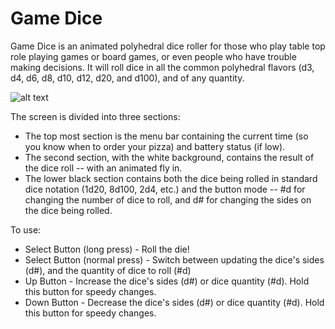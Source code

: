 Game Dice
=========

Game Dice is an animated polyhedral dice roller for those who play table top role playing games or board games, or even people who have trouble making decisions. It will roll dice in all the common polyhedral flavors (d3, d4, d6, d8, d10, d12, d20, and d100), and of any quantity.

![alt text](https://goltz.me/pebble/gamedice/screenshot.jpg "Game Die app screen")

The screen is divided into three sections:

* The top most section is the menu bar containing the current time (so you know when to order your pizza) and battery status (if low).
* The second section, with the white background, contains the result of the dice roll -- with an animated fly in.
* The lower black section contains both the dice being rolled in standard dice notation (1d20, 8d100, 2d4, etc.) and the button mode -- #d for changing the number of dice to roll, and d# for changing the sides on the dice being rolled.

To use:
* Select Button (long press) - Roll the die!
* Select Button (normal press) - Switch between updating the dice's sides (d#), and the quantity of dice to roll (#d)
* Up Button - Increase the dice's sides (d#) or dice quantity (#d). Hold this button for speedy changes.
* Down Button - Decrease the dice's sides (d#) or dice quantity (#d). Hold this button for speedy changes.
